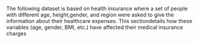 The following dataset is based on health insurance where a set of people with different age, height,gender, and region were asked to give the information about their healthcare expenses. This sectiondetails how these variables (age, gender, BMI, etc.) have affected their medical insurance charges
